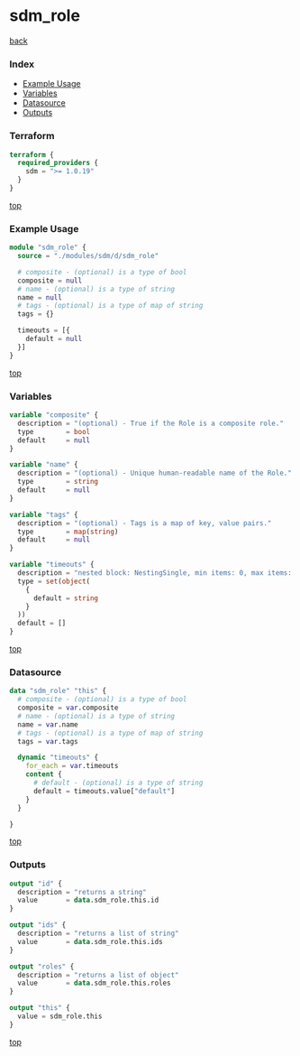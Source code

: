 # sdm_role

[back](../sdm.md)

### Index

- [Example Usage](#example-usage)
- [Variables](#variables)
- [Datasource](#datasource)
- [Outputs](#outputs)

### Terraform

```terraform
terraform {
  required_providers {
    sdm = ">= 1.0.19"
  }
}
```

[top](#index)

### Example Usage

```terraform
module "sdm_role" {
  source = "./modules/sdm/d/sdm_role"

  # composite - (optional) is a type of bool
  composite = null
  # name - (optional) is a type of string
  name = null
  # tags - (optional) is a type of map of string
  tags = {}

  timeouts = [{
    default = null
  }]
}
```

[top](#index)

### Variables

```terraform
variable "composite" {
  description = "(optional) - True if the Role is a composite role."
  type        = bool
  default     = null
}

variable "name" {
  description = "(optional) - Unique human-readable name of the Role."
  type        = string
  default     = null
}

variable "tags" {
  description = "(optional) - Tags is a map of key, value pairs."
  type        = map(string)
  default     = null
}

variable "timeouts" {
  description = "nested block: NestingSingle, min items: 0, max items: 0"
  type = set(object(
    {
      default = string
    }
  ))
  default = []
}
```

[top](#index)

### Datasource

```terraform
data "sdm_role" "this" {
  # composite - (optional) is a type of bool
  composite = var.composite
  # name - (optional) is a type of string
  name = var.name
  # tags - (optional) is a type of map of string
  tags = var.tags

  dynamic "timeouts" {
    for_each = var.timeouts
    content {
      # default - (optional) is a type of string
      default = timeouts.value["default"]
    }
  }

}
```

[top](#index)

### Outputs

```terraform
output "id" {
  description = "returns a string"
  value       = data.sdm_role.this.id
}

output "ids" {
  description = "returns a list of string"
  value       = data.sdm_role.this.ids
}

output "roles" {
  description = "returns a list of object"
  value       = data.sdm_role.this.roles
}

output "this" {
  value = sdm_role.this
}
```

[top](#index)